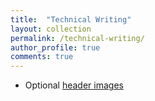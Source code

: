 ```yaml
---
title:  "Technical Writing"
layout: collection
permalink: /technical-writing/
author_profile: true
comments: true
---
```


- Optional [header images](https://mmistakes.github.io/minimal-mistakes/docs/AWS_Cloudformation.md)

